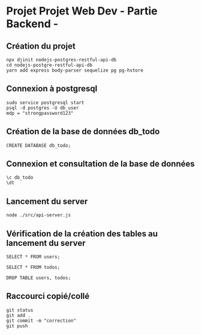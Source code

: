 # Projet Projet Web Dev - Partie Backend -

## Création du projet

```
npx djinit nodejs-postgres-restful-api-db
cd nodejs-postgre-restful-api-db
yarn add express body-parser sequelize pg pg-hstore
```

## Connexion à postgresql

```
sudo service postgresql start
psql -d postgres -U db_user
mdp = "strongpassword123"
```

## Création de la base de données db_todo

```
CREATE DATABASE db_todo;
```

## Connexion et consultation de la base de données

```
\c db_todo
\dt
```

## Lancement du server

```
node ./src/api-server.js
```

## Vérification de la création des tables au lancement du server

```
SELECT * FROM users;

SELECT * FROM todos;

DROP TABLE users, todos;
```

## Raccourci copié/collé

```
git status
git add .
git commit -m "correction"
git push
```
